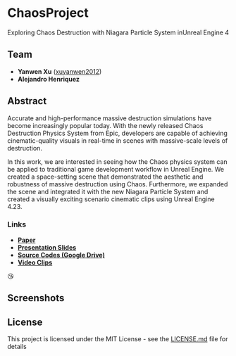 # ChaosProject
Exploring Chaos Destruction with Niagara Particle System inUnreal Engine 4

## Team

* **Yanwen Xu** ([xuyanwen2012](https://github.com/xuyanwen2012))
* **Alejandro Henriquez**

## Abstract

Accurate and high-performance massive destruction simulations have become increasingly popular today. With the newly released Chaos Destruction Physics System from Epic, developers are capable of achieving cinematic-quality visuals in real-time in scenes with massive-scale levels of destruction. 

In this work, we are interested in seeing how the Chaos physics system can be applied to traditional game development workflow in Unreal Engine. We created a space-setting scene that demonstrated the aesthetic and robustness of massive destruction using Chaos. Furthermore, we expanded the scene and integrated it with the new Niagara Particle System and created a visually exciting scenario cinematic clips using Unreal Engine 4.23. 

### Links

* **[Paper](https://github.com/xuyanwen2012/ChaosProject/blob/master/paper.pdf)**
* **[Presentation Slides](https://docs.google.com/presentation/d/1_YBGVZAP6pFdhrzbC2xFvq_-bf_C45EMRgE_O3SLSrA/edit?usp=sharing)**
* **[Source Codes (Google Drive)](https://drive.google.com/file/d/1-eFUTcH-2l_XTIo_O89YT2Apo2_8hhfT/view?usp=sharing)**
* **[Video Clips](https://www.youtube.com/watch?time_continue=1&v=WnivTQNzUEw&feature=emb_logo)**

:kissing_heart:

## Screenshots



## License

This project is licensed under the MIT License - see the [LICENSE.md](LICENSE.md) file for details
